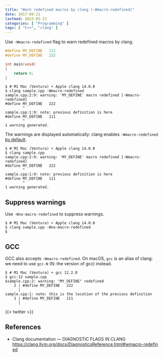 ```yaml
---
title: "Warn redefined macros by clang (-Wmacro-redefined)"
date: 2017-09-21
lastmod: 2023-03-13
categories: [ "Programming" ]
tags: [ "C++", "clang" ]
---
```


Use `-Wmacro-redefined` flag to warn redefined macros by clang.

```cpp
#define MY_DEFINE   111
#define MY_DEFINE   222

int main(void)
{
    return 0;
}
```

```console
$ # M1 Mac (Ventura) + Apple clang 14.0.0
$ clang sample.cpp -Wmacro-redefined
sample.cpp:2:9: warning: 'MY_DEFINE' macro redefined [-Wmacro-redefined]
#define MY_DEFINE   222
        ^
sample.cpp:1:9: note: previous definition is here
#define MY_DEFINE   111
        ^
1 warning generated.
```

The warnings are displayed automatically: clang enables `-Wmacro-redefined` [by default](https://clang.llvm.org/docs/DiagnosticsReference.html#wmacro-redefined).

```console
$ # M1 Mac (Ventura) + Apple clang 14.0.0
$ clang sample.cpp
sample.cpp:2:9: warning: 'MY_DEFINE' macro redefined [-Wmacro-redefined]
#define MY_DEFINE   222
        ^
sample.cpp:1:9: note: previous definition is here
#define MY_DEFINE   111
        ^
1 warning generated.
```

## Suppress warnings

Use `-Wno-macro-redefined` to suppress warnings.

```console
$ # M1 Mac (Ventura) + Apple clang 14.0.0
$ clang sample.cpp -Wno-macro-redefined
$
```

## GCC

GCC also accepts `-Wmacro-redefined`.
On macOS, `gcc` is an alias of clang: we need to use `gcc-N` (N: the version of gcc) instead.

```console
$ # M1 Mac (Ventura) + gcc 12.2.0
$ gcc-12 sample.cpp
$sample.cpp:2: warning: "MY_DEFINE" redefined
    2 | #define MY_DEFINE   222
      | 
sample.cpp:1: note: this is the location of the previous definition
    1 | #define MY_DEFINE   111
      |
```

{{< twitter >}}

## References

- Clang documentation &mdash; DIAGNOSTIC FLAGS IN CLANG<br />
  <span style="word-break: break-all;">
  https://clang.llvm.org/docs/DiagnosticsReference.html#wmacro-redefined
  </span>
